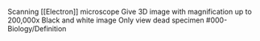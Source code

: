 Scanning [[Electron]] microscope
Give 3D image with magnification up to 200,000x
Black and white image
Only view dead specimen
#000-Biology/Definition 
